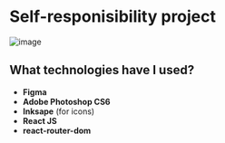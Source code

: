 # Self-responisibility project

![image](https://imgur.com/a/wmvVmHW)
## What technologies have I used?

- **Figma**
- **Adobe Photoshop CS6**
- **Inksape** (for icons)
- **React JS**
- **react-router-dom**
